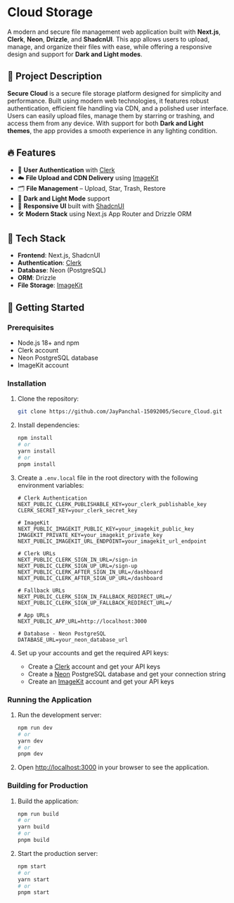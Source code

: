 # Cloud Storage

A modern and secure file management web application built with **Next.js**, **Clerk**, **Neon**, **Drizzle**, and **ShadcnUI**. This app allows users to upload, manage, and organize their files with ease, while offering a responsive design and support for **Dark and Light modes**.

## 🧩 Project Description

**Secure Cloud** is a secure file storage platform designed for simplicity and performance. Built using modern web technologies, it features robust authentication, efficient file handling via CDN, and a polished user interface. Users can easily upload files, manage them by starring or trashing, and access them from any device. With support for both **Dark and Light themes**, the app provides a smooth experience in any lighting condition.

## 🔥 Features

- 🔐 **User Authentication** with [Clerk](https://clerk.com/)
- ☁️ **File Upload and CDN Delivery** using [ImageKit](https://imagekit.io/)
- 🗂️ **File Management** – Upload, Star, Trash, Restore
- 🌙 **Dark and Light Mode** support
- 📱 **Responsive UI** built with [ShadcnUI](https://ui.shadcn.com)
- 🛠️ **Modern Stack** using Next.js App Router and Drizzle ORM

## 🧰 Tech Stack

- **Frontend**: Next.js, ShadcnUI
- **Authentication**: [Clerk](https://clerk.com/)
- **Database**: Neon (PostgreSQL)
- **ORM**: Drizzle
- **File Storage**: [ImageKit](https://imagekit.io/)

## 🚀 Getting Started

### Prerequisites

- Node.js 18+ and npm
- Clerk account
- Neon PostgreSQL database
- ImageKit account

### Installation

1. Clone the repository:

   ```bash
   git clone https://github.com/JayPanchal-15092005/Secure_Cloud.git

2. Install dependencies:

   ```bash
   npm install
   # or
   yarn install
   # or
   pnpm install
   ```

3. Create a `.env.local` file in the root directory with the following environment variables:

   ```
   # Clerk Authentication
   NEXT_PUBLIC_CLERK_PUBLISHABLE_KEY=your_clerk_publishable_key
   CLERK_SECRET_KEY=your_clerk_secret_key

   # ImageKit
   NEXT_PUBLIC_IMAGEKIT_PUBLIC_KEY=your_imagekit_public_key
   IMAGEKIT_PRIVATE_KEY=your_imagekit_private_key
   NEXT_PUBLIC_IMAGEKIT_URL_ENDPOINT=your_imagekit_url_endpoint

   # Clerk URLs
   NEXT_PUBLIC_CLERK_SIGN_IN_URL=/sign-in
   NEXT_PUBLIC_CLERK_SIGN_UP_URL=/sign-up
   NEXT_PUBLIC_CLERK_AFTER_SIGN_IN_URL=/dashboard
   NEXT_PUBLIC_CLERK_AFTER_SIGN_UP_URL=/dashboard

   # Fallback URLs
   NEXT_PUBLIC_CLERK_SIGN_IN_FALLBACK_REDIRECT_URL=/
   NEXT_PUBLIC_CLERK_SIGN_UP_FALLBACK_REDIRECT_URL=/

   # App URLs
   NEXT_PUBLIC_APP_URL=http://localhost:3000

   # Database - Neon PostgreSQL
   DATABASE_URL=your_neon_database_url
   ```

4. Set up your accounts and get the required API keys:
   - Create a [Clerk](https://clerk.dev/) account and get your API keys
   - Create a [Neon](https://neon.tech/) PostgreSQL database and get your connection string
   - Create an [ImageKit](https://imagekit.io/) account and get your API keys

### Running the Application

1. Run the development server:

   ```bash
   npm run dev
   # or
   yarn dev
   # or
   pnpm dev
   ```

2. Open [http://localhost:3000](http://localhost:3000) in your browser to see the application.

### Building for Production

1. Build the application:

   ```bash
   npm run build
   # or
   yarn build
   # or
   pnpm build
   ```

2. Start the production server:
   ```bash
   npm start
   # or
   yarn start
   # or
   pnpm start
   ```
